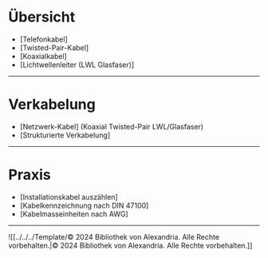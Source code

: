 # Übersicht
- [Telefonkabel]
- [Twisted-Pair-Kabel]
- [Koaxialkabel]
- [Lichtwellenleiter (LWL Glasfaser)]

---

# Verkabelung
- [Netzwerk-Kabel] (Koaxial Twisted-Pair LWL/Glasfaser)
- [Strukturierte Verkabelung]

---

# Praxis
- [Installationskabel auszählen]
- [Kabelkennzeichnung nach DIN 47100]
- [Kabelmasseinheiten nach AWG]

---

![[../../../Template/© 2024 Bibliothek von Alexandria. Alle Rechte vorbehalten.|© 2024 Bibliothek von Alexandria. Alle Rechte vorbehalten.]]